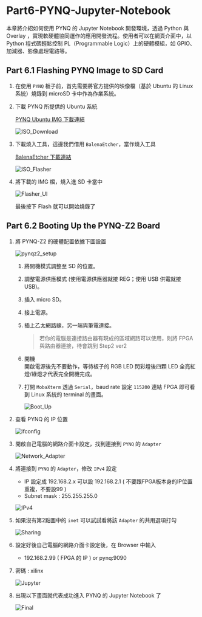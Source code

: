 # Part6-PYNQ-Jupyter-Notebook

本章將介紹如何使用 PYNQ 的 Jupyter Notebook 開發環境，透過 Python 與 Overlay ，實現軟硬體協同運作的應用開發流程。使用者可以在網頁介面中，以 Python 程式碼輕鬆控制 PL（Programmable Logic）上的硬體模組，如 GPIO、加減器、影像處理電路等。

## Part 6.1 Flashing PYNQ Image to SD Card

1. 在使用 `PYNQ` 板子前，首先需要將官方提供的映像檔（基於 Ubuntu 的 Linux 系統）燒錄到 microSD 卡中作為作業系統。

2. 下載 PYNQ 所提供的 Ubuntu 系統  

    [PYNQ Ubuntu IMG 下載連結](https://www.pynq.io/boards.html)  

    ![ISO_Download](./png/ISO_Download.png)

3. 下載燒入工具，這邊我們借用 `BalenaEtcher`，當作燒入工具  

    [BalenaEtcher 下載連結](https://etcher.balena.io/)  

    ![ISO_Flasher](./png/ISO_Flasher.png)

4. 將下載的 IMG 檔，燒入進 SD 卡當中  

    ![Flasher_UI](./png/Flasher_UI.png)

    最後按下 Flash 就可以開始燒錄了

## Part 6.2 Booting Up the PYNQ-Z2 Board

1. 將 PYNQ-Z2 的硬體配置依據下圖設置

    ![pynqz2_setup](./png/pynqz2_setup.png)

    1. 將開機模式調整至 SD 的位置。

    2. 調整電源供應模式 (使用電源供應器就接 REG；使用 USB 供電就接 USB)。

    3. 插入 micro SD。

    4. 接上電源。

    5. 插上乙太網路線，另一端與筆電連接。
        >若你的電腦是連接路由器有現成的區域網路可以使用，則將 FPGA 與路由器連接，待會跳到 Step2 ver2

    6. 開機  
    開啟電源後先不要動作，等待板子的 RGB LED 閃彩燈後四顆 LED 全亮紅燈/綠燈才代表完全開機完成。

    7. 打開 `MobaXterm` 透過 `Serial`，baud rate 設定 `115200` 連結 FPGA 即可看到 Linux 系統的 terminal 的畫面。

        ![Boot_Up](./png/Boot_Up.png)

2. 查看 PYNQ 的 IP 位置  

    ![ifconfig](./png/ifconfig.png)

3. 開啟自己電腦的網路介面卡設定，找到連接到 `PYNQ` 的 `Adapter`

    ![Network_Adapter](./png/Network_Adapter.png)

4. 將連接到 `PYNQ` 的 `Adapter`，修改 `IPv4` 設定
    - IP 設定成 192.168.2.x 可以設 192.168.2.1 ( 不要跟FPGA板本身的IP位置重複，不要設99 )
    - Subnet mask : 255.255.255.0  

    ![IPv4](./png/IPv4.png)

5. 如果沒有第2點圖中的 `inet` 可以試試看將該 `Adapter` 的共用選項打勾  

    ![Sharing](./png/Sharing.png)

6. 設定好後自己電腦的網路介面卡設定後，在 Browser 中輸入  
    - 192.168.2.99 ( FPGA 的 IP ) or pynq:9090

7. 密碼 : xilinx  

    ![Jupyter](./png/Jupyter.png)

8. 出現以下畫面就代表成功進入 PYNQ 的 Jupyter Notebook 了

    ![Final](./png/Final.png)
